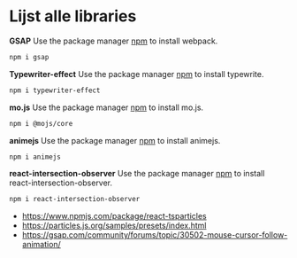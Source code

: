 # Lijst alle libraries

**GSAP**
Use the package manager [npm](https://www.npmjs.com/package/gsap) to install webpack.

```bash
npm i gsap
```

**Typewriter-effect**
Use the package manager [npm](https://www.npmjs.com/package/typewriter-effect) to install typewrite.

```bash
npm i typewriter-effect
```

**mo.js**
Use the package manager [npm](https://mojs.github.io/tutorials/getting-started.html#setup-mo-js-in-your-project) to install mo.js.

```bash
npm i @mojs/core
```

**animejs**
Use the package manager [npm](https://www.npmjs.com/package/animejs) to install animejs.

```bash
npm i animejs
```

**react-intersection-observer**
Use the package manager [npm](https://www.npmjs.com/package/react-intersection-observer) to install react-intersection-observer.

```bash
npm i react-intersection-observer
```

- https://www.npmjs.com/package/react-tsparticles
- https://particles.js.org/samples/presets/index.html
- https://gsap.com/community/forums/topic/30502-mouse-cursor-follow-animation/

